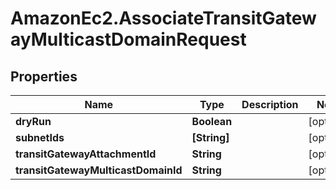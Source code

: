 # AmazonEc2.AssociateTransitGatewayMulticastDomainRequest

## Properties

Name | Type | Description | Notes
------------ | ------------- | ------------- | -------------
**dryRun** | **Boolean** |  | [optional] 
**subnetIds** | **[String]** |  | [optional] 
**transitGatewayAttachmentId** | **String** |  | [optional] 
**transitGatewayMulticastDomainId** | **String** |  | [optional] 


